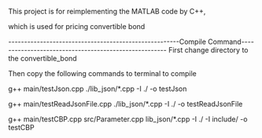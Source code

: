 This project is for reimplementing the MATLAB code by C++,

which is used for pricing convertible bond


------------------------------------------------------Compile Command------------------------------------------------------
First change directory to the convertible_bond

Then copy the following commands to terminal to compile

g++ main/testJson.cpp ./lib_json/*.cpp -I ./ -o testJson

g++ main/testReadJsonFile.cpp ./lib_json/*.cpp -I ./ -o testReadJsonFile

g++ main/testCBP.cpp src/Parameter.cpp lib_json/*.cpp -I ./ -I include/ -o testCBP